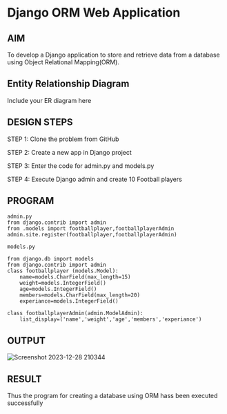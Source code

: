 # Django ORM Web Application

## AIM
To develop a Django application to store and retrieve data from a database using Object Relational Mapping(ORM).

## Entity Relationship Diagram

Include your ER diagram here

## DESIGN STEPS
STEP 1:
Clone the problem from GitHub

STEP 2:
Create a new app in Django project

STEP 3:
Enter the code for admin.py and models.py

STEP 4:
Execute Django admin and create 10 Football players


## PROGRAM
```
admin.py
from django.contrib import admin
from .models import footballplayer,footballplayerAdmin
admin.site.register(footballplayer,footballplayerAdmin)

models.py

from django.db import models
from django.contrib import admin
class footballplayer (models.Model):
    name=models.CharField(max_length=15)
    weight=models.IntegerField()
    age=models.IntegerField()
    members=models.CharField(max_length=20)
    experiance=models.IntegerField()

class footballplayerAdmin(admin.ModelAdmin):
    list_display=('name','weight','age','members','experiance')

```

## OUTPUT

![Screenshot 2023-12-28 210344](https://github.com/23004742/django-orm-app/assets/150319318/029281fe-4c1a-42c5-a64d-c866ed0d254f)



## RESULT
Thus the program for creating a database using ORM hass been executed successfully

